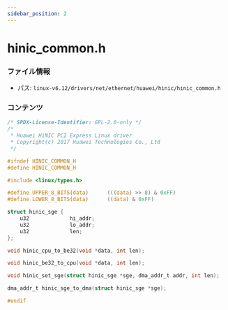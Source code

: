 ```yaml
---
sidebar_position: 2
---
```

# hinic_common.h

### ファイル情報

- パス: `linux-v6.12/drivers/net/ethernet/huawei/hinic/hinic_common.h`

### コンテンツ

```h
/* SPDX-License-Identifier: GPL-2.0-only */
/*
 * Huawei HiNIC PCI Express Linux driver
 * Copyright(c) 2017 Huawei Technologies Co., Ltd
 */

#ifndef HINIC_COMMON_H
#define HINIC_COMMON_H

#include <linux/types.h>

#define UPPER_8_BITS(data)      (((data) >> 8) & 0xFF)
#define LOWER_8_BITS(data)      ((data) & 0xFF)

struct hinic_sge {
	u32             hi_addr;
	u32             lo_addr;
	u32             len;
};

void hinic_cpu_to_be32(void *data, int len);

void hinic_be32_to_cpu(void *data, int len);

void hinic_set_sge(struct hinic_sge *sge, dma_addr_t addr, int len);

dma_addr_t hinic_sge_to_dma(struct hinic_sge *sge);

#endif

```
